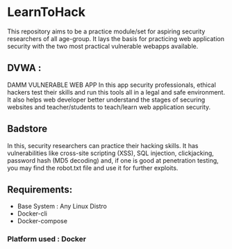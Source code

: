 # LearnToHack

This repository aims to be a practice module/set for aspiring security researchers of all age-group.
It lays the basis for practicing web application security with the two most practical vulnerable webapps available.

## DVWA : 
DAMM VULNERABLE WEB APP 
 In this app security professionals, ethical hackers test their skills and run this tools all in a legal and safe environment. It also helps web developer better understand the stages of securing websites and teacher/students to teach/learn web application security.

 ## Badstore
 In this, security researchers can practice their hacking skills. It has vulnerabilities like cross-site scripting (XSS), SQL injection, clickjacking, password hash (MD5 decoding) and, if one is good at penetration testing, you may find the robot.txt file and use it for further exploits.

## Requirements:
* Base System : Any Linux Distro
* Docker-cli
* Docker-compose

### Platform used : Docker